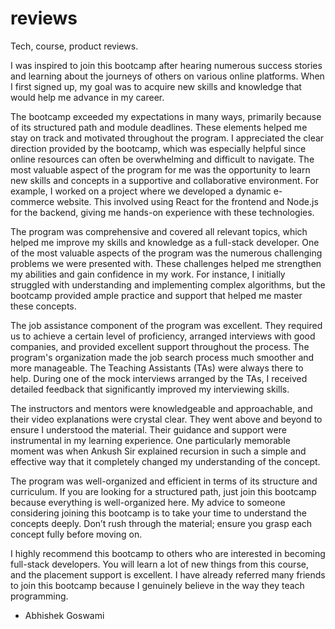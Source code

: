# reviews
Tech, course, product reviews.

I was inspired to join this bootcamp after hearing numerous success stories and learning about the journeys of others on various online platforms. When I first signed up, my goal was to acquire new skills and knowledge that would help me advance in my career.

The bootcamp exceeded my expectations in many ways, primarily because of its structured path and module deadlines. These elements helped me stay on track and motivated throughout the program. I appreciated the clear direction provided by the bootcamp, which was especially helpful since online resources can often be overwhelming and difficult to navigate. The most valuable aspect of the program for me was the opportunity to learn new skills and concepts in a supportive and collaborative environment. For example, I worked on a project where we developed a dynamic e-commerce website. This involved using React for the frontend and Node.js for the backend, giving me hands-on experience with these technologies.

The program was comprehensive and covered all relevant topics, which helped me improve my skills and knowledge as a full-stack developer. One of the most valuable aspects of the program was the numerous challenging problems we were presented with. These challenges helped me strengthen my abilities and gain confidence in my work. For instance, I initially struggled with understanding and implementing complex algorithms, but the bootcamp provided ample practice and support that helped me master these concepts.

The job assistance component of the program was excellent. They required us to achieve a certain level of proficiency, arranged interviews with good companies, and provided excellent support throughout the process. The program's organization made the job search process much smoother and more manageable. The Teaching Assistants (TAs) were always there to help. During one of the mock interviews arranged by the TAs, I received detailed feedback that significantly improved my interviewing skills.

The instructors and mentors were knowledgeable and approachable, and their video explanations were crystal clear. They went above and beyond to ensure I understood the material. Their guidance and support were instrumental in my learning experience. One particularly memorable moment was when Ankush Sir explained recursion in such a simple and effective way that it completely changed my understanding of the concept.

The program was well-organized and efficient in terms of its structure and curriculum. If you are looking for a structured path, just join this bootcamp because everything is well-organized here. My advice to someone considering joining this bootcamp is to take your time to understand the concepts deeply. Don’t rush through the material; ensure you grasp each concept fully before moving on.

I highly recommend this bootcamp to others who are interested in becoming full-stack developers. You will learn a lot of new things from this course, and the placement support is excellent. I have already referred many friends to join this bootcamp because I genuinely believe in the way they teach programming.

- Abhishek Goswami
